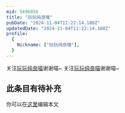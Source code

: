 ```yaml
---
mid: 5696856
title: "玩玩纯良喵"
pubDate: "2024-11-04T11:22:14.180Z"
updatedDate: "2024-11-04T11:22:14.180Z"
profile:
  {
    Nickname: ["玩玩纯良喵"],
  }
---
```


关注[玩玩纯良喵](https://space.bilibili.com/5696856)谢谢喵~ 关注[玩玩纯良喵](https://space.bilibili.com/5696856)谢谢喵~

## 此条目有待补充
你可以在[这里](https://github.com/Yuhanawa/VTuber.ICU/edit/master/src/content/v/玩玩纯良喵/index.md)编辑本文
